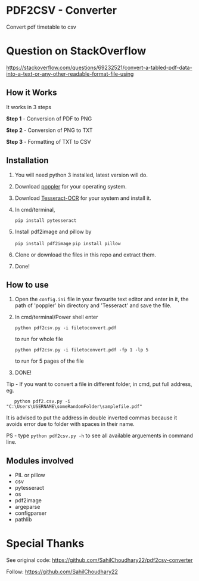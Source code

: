 # PDF2CSV - Converter

Convert pdf timetable to csv

# Question on StackOverflow
https://stackoverflow.com/questions/69232521/convert-a-tabled-pdf-data-into-a-text-or-any-other-readable-format-file-using
               

## How it Works
                
It works in 3 steps

**Step 1** - Conversion of PDF to PNG

**Step 2** - Conversion of PNG to TXT

**Step 3** - Formatting of TXT to CSV




## Installation
               

1) You will need python 3 installed, latest version will do.
2) Download [poppler](https://blog.alivate.com.au/poppler-windows/ "poppler") for your operating system.
3) Download [Tesseract-OCR](https://github.com/tesseract-ocr/tesseract/wiki "Tesseract-OCR") for your system and install it. 
4) In cmd/terminal,
       
    `pip install pytesseract`  
5) Install pdf2image and pillow by 

   `pip install pdf2image`
    `pip install pillow`
5) Clone or download the files in this repo and extract them.
6) Done!

## How to use
               

1) Open the `config.ini` file in your favourite text editor and enter in it, the path of 'poppler' bin directory and 'Tesseract' and save the file.
2) In cmd/terminal/Power shell enter
       
	   python pdf2csv.py -i filetoconvert.pdf
     to run for whole file
       
	   python pdf2csv.py -i filetoconvert.pdf -fp 1 -lp 5
     to run for 5 pages of the file
3) DONE!

Tip - If you want to convert a file in different folder, in cmd, put full address, eg.

	   python pdf2.csv.py -i "C:\Users\USERNAME\someRandomFolder\samplefile.pdf"

It is advised to put the address in double inverted commas because it avoids error due to folder with spaces in their name.

PS - type `python pdf2csv.py -h` to see all available arguements in command line.

## Modules involved

- PIL or pillow
- csv
- pytesseract
- os
- pdf2image
- argeparse
- configparser
- pathlib

# Special Thanks
See original code: https://github.com/SahilChoudhary22/pdf2csv-converter

Follow: https://github.com/SahilChoudhary22
